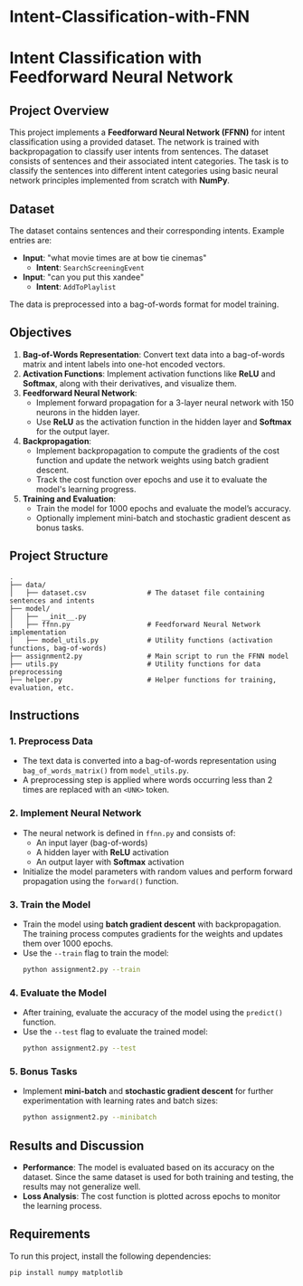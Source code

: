 # Intent-Classification-with-FNN

# Intent Classification with Feedforward Neural Network

## Project Overview

This project implements a **Feedforward Neural Network (FFNN)** for intent classification using a provided dataset. The network is trained with backpropagation to classify user intents from sentences. The dataset consists of sentences and their associated intent categories. The task is to classify the sentences into different intent categories using basic neural network principles implemented from scratch with **NumPy**.

## Dataset

The dataset contains sentences and their corresponding intents. Example entries are:
- **Input**: "what movie times are at bow tie cinemas"
  - **Intent**: `SearchScreeningEvent`
- **Input**: "can you put this xandee"
  - **Intent**: `AddToPlaylist`

The data is preprocessed into a bag-of-words format for model training.

## Objectives

1. **Bag-of-Words Representation**: Convert text data into a bag-of-words matrix and intent labels into one-hot encoded vectors.
2. **Activation Functions**: Implement activation functions like **ReLU** and **Softmax**, along with their derivatives, and visualize them.
3. **Feedforward Neural Network**:
   - Implement forward propagation for a 3-layer neural network with 150 neurons in the hidden layer.
   - Use **ReLU** as the activation function in the hidden layer and **Softmax** for the output layer.
4. **Backpropagation**:
   - Implement backpropagation to compute the gradients of the cost function and update the network weights using batch gradient descent.
   - Track the cost function over epochs and use it to evaluate the model's learning progress.
5. **Training and Evaluation**: 
   - Train the model for 1000 epochs and evaluate the model’s accuracy.
   - Optionally implement mini-batch and stochastic gradient descent as bonus tasks.

## Project Structure

```
.
├── data/
│   ├── dataset.csv               # The dataset file containing sentences and intents
├── model/
│   ├── __init__.py
│   ├── ffnn.py                   # Feedforward Neural Network implementation
│   ├── model_utils.py            # Utility functions (activation functions, bag-of-words)
├── assignment2.py                # Main script to run the FFNN model
├── utils.py                      # Utility functions for data preprocessing
├── helper.py                     # Helper functions for training, evaluation, etc.
```

## Instructions

### 1. Preprocess Data
- The text data is converted into a bag-of-words representation using `bag_of_words_matrix()` from `model_utils.py`.
- A preprocessing step is applied where words occurring less than 2 times are replaced with an `<UNK>` token.

### 2. Implement Neural Network
- The neural network is defined in `ffnn.py` and consists of:
  - An input layer (bag-of-words)
  - A hidden layer with **ReLU** activation
  - An output layer with **Softmax** activation
- Initialize the model parameters with random values and perform forward propagation using the `forward()` function.

### 3. Train the Model
- Train the model using **batch gradient descent** with backpropagation. The training process computes gradients for the weights and updates them over 1000 epochs.
- Use the `--train` flag to train the model:
   ```bash
   python assignment2.py --train
   ```
  
### 4. Evaluate the Model
- After training, evaluate the accuracy of the model using the `predict()` function.
- Use the `--test` flag to evaluate the trained model:
   ```bash
   python assignment2.py --test
   ```

### 5. Bonus Tasks
- Implement **mini-batch** and **stochastic gradient descent** for further experimentation with learning rates and batch sizes:
   ```bash
   python assignment2.py --minibatch
   ```

## Results and Discussion

- **Performance**: The model is evaluated based on its accuracy on the dataset. Since the same dataset is used for both training and testing, the results may not generalize well.
- **Loss Analysis**: The cost function is plotted across epochs to monitor the learning process.

## Requirements

To run this project, install the following dependencies:
```bash
pip install numpy matplotlib
```

